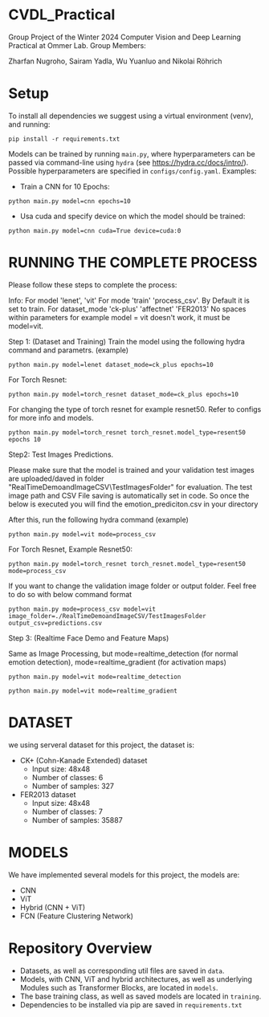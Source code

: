 # CVDL_Practical

Group Project of the Winter 2024 Computer Vision and Deep Learning Practical at Ommer Lab. Group Members: 

Zharfan Nugroho, Sairam Yadla, Wu Yuanluo and Nikolai Röhrich

# Setup

To install all dependencies we suggest using a virtual environment (venv), and running:

```
pip install -r requirements.txt
```

Models can be trained by running `main.py`, where hyperparameters can be passed via command-line using `hydra` (see https://hydra.cc/docs/intro/). Possible hyperparameters are specified in `configs/config.yaml`. Examples:

- Train a CNN for 10 Epochs:
```
python main.py model=cnn epochs=10
```
- Usa cuda and specify device on which the model should be trained:
```
python main.py model=cnn cuda=True device=cuda:0
```

# RUNNING THE COMPLETE PROCESS

Please follow these steps to complete the process:

Info:
For model 'lenet', 'vit'
For mode 'train' 'process_csv'. By Default it is set to train.
For dataset_mode 'ck-plus' 'affectnet' 'FER2013'
No spaces within parameters for example model = vit doesn't work, it must be model=vit.

Step 1: (Dataset and Training)
Train the model using the following hydra command and parametrs. (example)

```
python main.py model=lenet dataset_mode=ck_plus epochs=10
```

For Torch Resnet:

```
python main.py model=torch_resnet dataset_mode=ck_plus epochs=10
```

For changing the type of torch resnet for example resnet50. Refer to configs for more info and models.
```
python main.py model=torch_resnet torch_resnet.model_type=resent50 epochs 10
```



Step2: Test Images Predictions.

Please make sure that the model is trained and your validation test images are uploaded/daved in folder "RealTimeDemoandImageCSV\TestImagesFolder" for evaluation. The test image path and CSV File saving is automatically set in code. So once the below is executed you will find the emotion_prediciton.csv in your directory

After this, run the following hydra command (example)

```
python main.py model=vit mode=process_csv 
```
For Torch Resnet, Example Resnet50:
```
python main.py model=torch_resnet torch_resnet.model_type=resent50 mode=process_csv
```

If you want to change the validation image folder or output folder. Feel free to do so with below command format
```
python main.py mode=process_csv model=vit image_folder=./RealTimeDemoandImageCSV/TestImagesFolder output_csv=predictions.csv

```
Step 3: (Realtime Face Demo and Feature Maps)

Same as Image Processing, but mode=realtime_detection (for normal emotion detection), mode=realtime_gradient (for activation maps)

```
python main.py model=vit mode=realtime_detection

python main.py model=vit mode=realtime_gradient
```


# DATASET
we using serveral dataset for this project, the dataset is:
- CK+ (Cohn-Kanade Extended) dataset
    - Input size: 48x48
    - Number of classes: 6
    - Number of samples: 327   
- FER2013 dataset
    - Input size: 48x48
    - Number of classes: 7
    - Number of samples: 35887

# MODELS
We have implemented several models for this project, the models are:
- CNN
- ViT
- Hybrid (CNN + ViT)
- FCN (Feature Clustering Network)

# Repository Overview 

- Datasets, as well as corresponding util files are saved in `data`.
- Models, with CNN, ViT and hybrid architectures, as well as underlying Modules such as Transformer Blocks, are located in `models`.
- The base training class, as well as saved models are located in `training`. 
- Dependencies to be installed via pip are saved in `requirements.txt`
